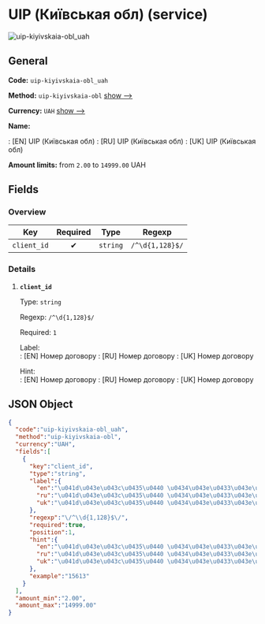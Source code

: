 
# UIP (Київськая обл) (service) 
![uip-kiyivskaia-obl_uah](https://static.openfintech.io/payout_methods/uip-kiyivskaia-obl_uah/logo.svg?w=400&c=v0.59.26#w24)  

## General 
 
**Code:** `uip-kiyivskaia-obl_uah` 
 
**Method:** `uip-kiyivskaia-obl` [show -->](/payout-methods/uip-kiyivskaia-obl/) 
 
**Currency:** `UAH` [show -->](/currencies/UAH/) 
 
**Name:** 
 
:	[EN] UIP (Київськая обл) 
:	[RU] UIP (Київськая обл) 
:	[UK] UIP (Київськая обл) 
 
**Amount limits:** from `2.00` to `14999.00` UAH 

## Fields 

### Overview 

|Key|Required|Type|Regexp| 
|:---:|:---:|:---:|:---:| 
|`client_id`|✔|`string`|`/^\d{1,128}$/`| 
 

### Details 
 
1. **`client_id`** 
 
	Type: `string` 
 
	Regexp: `/^\d{1,128}$/` 
 
	Required: `1` 
 
	Label:  
	: [EN] Номер договору 
	: [RU] Номер договору 
	: [UK] Номер договору 
 
	Hint:  
	: [EN] Номер договору 
	: [RU] Номер договору 
	: [UK] Номер договору 
 

## JSON Object 

```json
{
  "code":"uip-kiyivskaia-obl_uah",
  "method":"uip-kiyivskaia-obl",
  "currency":"UAH",
  "fields":[
    {
      "key":"client_id",
      "type":"string",
      "label":{
        "en":"\u041d\u043e\u043c\u0435\u0440 \u0434\u043e\u0433\u043e\u0432\u043e\u0440\u0443",
        "ru":"\u041d\u043e\u043c\u0435\u0440 \u0434\u043e\u0433\u043e\u0432\u043e\u0440\u0443",
        "uk":"\u041d\u043e\u043c\u0435\u0440 \u0434\u043e\u0433\u043e\u0432\u043e\u0440\u0443"
      },
      "regexp":"\/^\\d{1,128}$\/",
      "required":true,
      "position":1,
      "hint":{
        "en":"\u041d\u043e\u043c\u0435\u0440 \u0434\u043e\u0433\u043e\u0432\u043e\u0440\u0443",
        "ru":"\u041d\u043e\u043c\u0435\u0440 \u0434\u043e\u0433\u043e\u0432\u043e\u0440\u0443",
        "uk":"\u041d\u043e\u043c\u0435\u0440 \u0434\u043e\u0433\u043e\u0432\u043e\u0440\u0443"
      },
      "example":"15613"
    }
  ],
  "amount_min":"2.00",
  "amount_max":"14999.00"
}
```  
